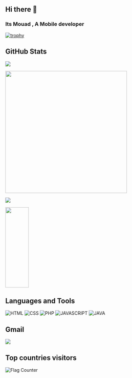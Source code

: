 ## Hi there 👋 
### Its Mouad , A Mobile developer

<!-- 
[![trophy](https://github-profile-trophy.vercel.app/?username=Mouad677&theme=onedark)](https://github.com/ryo-ma/github-profile-trophy) 
-->

[![trophy](https://github-profile-trophy.vercel.app/?username=Mouad677&rank=B,C&theme=onedark)](https://github.com/ryo-ma/github-profile-trophy)

## GitHub Stats
![](https://komarev.com/ghpvc/?username=Mouad677&color=brightgreen&style=for-the-badge	)

<img src="https://github-readme-stats.vercel.app/api?username=Mouad677&theme=vue&show_icons=true" width="380">

<br>

![](https://hit.yhype.me/github/profile?user_id=122404213)


<!--
**Mouad677/Mouad677** is a ✨ _special_ ✨ repository because its `README.md` (this file) appears on your GitHub profile.

Here are some ideas to get you started:

- 🔭 I’m currently working on ...
- 🌱 I’m currently learning ...
- 👯 I’m looking to collaborate on ...
- 🤔 I’m looking for help with ...
- 💬 Ask me about ...
- 📫 How to reach me: ...
- 😄 Pronouns: ...
- ⚡ Fun fact: ...
-->

<div width='8%'>
    <img width='38%' height="250px" src="https://github-readme-stats.vercel.app/api/top-langs/?username=Mouad677&layout=compact&hide_border=true&title_color=00b3ff&text_color=00b4ff&bg_color=0d1117" />
</div>

## Languages and Tools
![HTML](https://img.shields.io/badge/HTML5-E34F26?style=for-the-badge&logo=html5&logoColor=white)
![CSS](https://img.shields.io/badge/CSS3-1572B6?style=for-the-badge&logo=css3&logoColor=white)
![PHP](https://img.shields.io/badge/PHP-1572B6?style=for-the-badge&logo=php&logoColor=white)
![JAVASCRIPT](https://img.shields.io/badge/javascript-FFFF00?style=for-the-badge&logo=javascript&logoColor=black)
![JAVA](https://img.shields.io/badge/java-1572B6?style=for-the-badge&logo=java&logoColor=white)


## Gmail
<a href="mailto:mailto:mouaddrissi73@gmail.com?"><img src="https://img.shields.io/badge/Gmail-D14836?style=for-the-badge&logo=gmail&logoColor=white"/></a>



## Top countries visitors

<img src="https://s01.flagcounter.com/countxl/BpZ/bg_FFFFFF/txt_000000/border_CCCCCC/columns_6/maxflags_24/viewers_0/labels_1/pageviews_1/flags_0/percent_0/" alt="Flag Counter" border="0">



